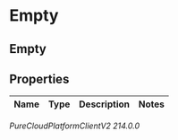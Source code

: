 # Empty

## Empty

## Properties

|Name | Type | Description | Notes|
|------------ | ------------- | ------------- | -------------|



_PureCloudPlatformClientV2 214.0.0_
